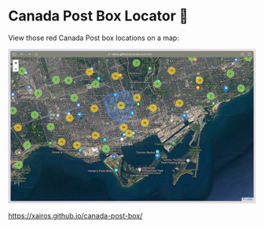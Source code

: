 # Canada Post Box Locator 📮

View those red Canada Post box locations on a map:

![](/docs/header-img.png)

https://xairos.github.io/canada-post-box/